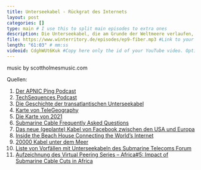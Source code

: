 ```yaml
---
title: Unterseekabel - Rückgrat des Internets
layout: post
categories: []
type: main # I use this to split main episodes to extra ones
description: Die Unterseekabel, die am Grunde der Weltmeere verlaufen, um internationale Datenübermittlung zu ermöglichen werden oft als das Rückgrat des Internets wahrgenommen. In dieser Episode geht es um die Geschichte dieser Verbindungen, deren Eigenschaften und was passiert, wenn diese Verbindungen unterbrochen werden bzw. neue Verbindungen geschaffen werden.
file: https://www.winterritory.de/episodes/ep9-fiber.mp3 #Link to your .mp3 file
length: "61:03" # mm:ss
videoid: CdghWUt6Kuk #Copy here only the id of your YouTube video. Optional 
---
```

music by scottholmesmusic.com

Quellen:

1. [Der APNIC Ping Podcast](https://blog.apnic.net/2021/10/29/have-you-heard-apnic-has-a-new-podcast/)
2. [TechSequences Podcast](https://www.techsequences.org/wp/)
3. [Die Geschichte der transatlantischen Unterseekabel](https://atlantic-cable.com/Cables/CableTimeLine/index.htm)
4. [Karte von TeleGeography](https://www.submarinecablemap.com/)
5. [Die Karte von 2021](https://submarine-cable-map-2021.telegeography.com/)
6. [Submarine Cable Frequently Asked Questions](https://www2.telegeography.com/submarine-cable-faqs-frequently-asked-questions)
7. [Das neue (geplante) Kabel von Facebook zwischen den USA und Europa](https://www.nec.com/en/press/202110/global_20211008_01.html)
8. [Inside the Beach House Connecting the World’s Internet](https://www.youtube.com/watch?v=iMAThVcqzuk)
9. [20000 Kabel unter dem Meer](https://www.youtube.com/watch?v=I7fn2XlOhHw)
10. [Liste von Vorfällen mit Unterseekabeln des Submarine Telecoms Forum](https://subtelforum.com/category/cable-faults-maintenance/)
11. [Aufzeichnung des Virtual Peering Series – Africa#5: Impact of Submarine Cable Cuts in Africa](https://livestream.com/internetsociety/afpeering5/videos/214211422)


